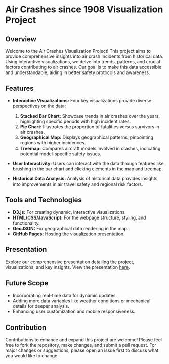 # Air Crashes since 1908 Visualization Project

## Overview
Welcome to the Air Crashes Visualization Project! This project aims to provide comprehensive insights into air crash incidents from historical data. Using interactive visualizations, we delve into trends, patterns, and crucial factors contributing to air crashes. Our goal is to make this data accessible and understandable, aiding in better safety protocols and awareness.

## Features
- **Interactive Visualizations:** Four key visualizations provide diverse perspectives on the data:
    1. **Stacked Bar Chart:** Showcase trends in air crashes over the years, highlighting specific periods with high incident rates.
    2. **Pie Chart:** Illustrates the proportion of fatalities versus survivors in air crashes.
    3. **Geographical Map:** Displays geographical patterns, pinpointing regions with higher incidences.
    4. **Treemap:** Compares aircraft models involved in crashes, indicating potential model-specific safety issues.

- **User Interactivity:** Users can interact with the data through features like brushing in the bar chart and clicking elements in the map and treemap.
- **Historical Data Analysis:** Analysis of historical data provides insights into improvements in air travel safety and regional risk factors.

## Tools and Technologies
- **D3.js:** For creating dynamic, interactive visualizations.
- **HTML/CSS/JavaScript:** For the webpage structure, styling, and functionality.
- **GeoJSON:** For geographical data rendering in the map.
- **GitHub Pages:** Hosting the visualization presentation.

## Presentation
Explore our comprehensive presentation detailing the project, visualizations, and key insights. View the presentation [here](https://bhargavsai2.github.io/Air_Crashes_Visualization/Presentation/presentation.html).

## Future Scope
- Incorporating real-time data for dynamic updates.
- Adding more data variables like weather conditions or mechanical details for deeper analysis.
- Enhancing user customization and mobile responsiveness.

## Contribution
Contributions to enhance and expand this project are welcome! Please feel free to fork the repository, make changes, and submit a pull request. For major changes or suggestions, please open an issue first to discuss what you would like to change.

